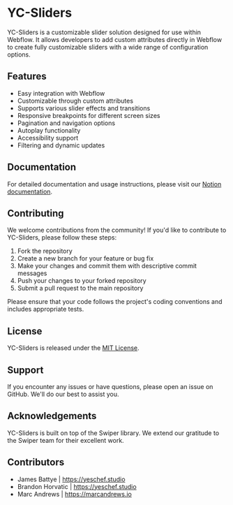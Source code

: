 # YC-Sliders

YC-Sliders is a customizable slider solution designed for use within Webflow. It allows developers to add custom attributes directly in Webflow to create fully customizable sliders with a wide range of configuration options.

## Features

- Easy integration with Webflow
- Customizable through custom attributes
- Supports various slider effects and transitions
- Responsive breakpoints for different screen sizes
- Pagination and navigation options
- Autoplay functionality
- Accessibility support
- Filtering and dynamic updates

## Documentation

For detailed documentation and usage instructions, please visit our [Notion documentation](https://www.notion.so/yes-chef-studio/Overview-4c4da32c3159475bafeac11fc9abc0f0).

## Contributing

We welcome contributions from the community! If you'd like to contribute to YC-Sliders, please follow these steps:

1. Fork the repository
2. Create a new branch for your feature or bug fix
3. Make your changes and commit them with descriptive commit messages
4. Push your changes to your forked repository
5. Submit a pull request to the main repository

Please ensure that your code follows the project's coding conventions and includes appropriate tests.

## License

YC-Sliders is released under the [MIT License](LICENSE).

## Support

If you encounter any issues or have questions, please open an issue on GitHub. We'll do our best to assist you.

## Acknowledgements

YC-Sliders is built on top of the Swiper library. We extend our gratitude to the Swiper team for their excellent work.

## Contributors

- James Battye | https://yeschef.studio
- Brandon Horvatic | https://yeschef.studio
- Marc Andrews | https://marcandrews.io
